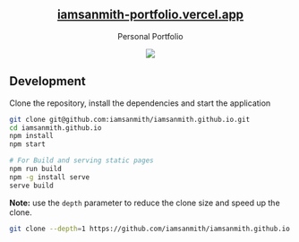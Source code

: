 <p align="center">
  <h2 align="center"><a href="https://iamsanmith-portfolio.vercel.app"> iamsanmith-portfolio.vercel.app </a></h2>
  <p align="center">Personal Portfolio<p>
  <p align="center">
   <a href='#'><img src=https://img.shields.io/badge/Maintained%3F-yes-green.svg></img><a/>
  </p>
</p>

## Development

Clone the repository, install the dependencies and start the application

```bash
git clone git@github.com:iamsanmith/iamsanmith.github.io.git
cd iamsanmith.github.io
npm install
npm start

# For Build and serving static pages
npm run build
npm -g install serve
serve build
```

**Note:** use the `depth` parameter to reduce the clone size and speed up the clone.

```sh
git clone --depth=1 https://github.com/iamsanmith/iamsanmith.github.io.git
```

<!-- Deployed at: https://iamsanmith-portfolio.vercel.app (Vercel) -->
